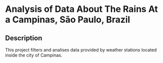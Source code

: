 # Analysis of Data About The Rains At a Campinas, São Paulo, Brazil

## Description

This project filters and analises data provided by weather stations located inside the city of Campinas.
